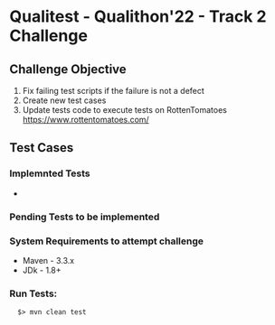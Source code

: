 # Qualitest - Qualithon'22 - Track 2 Challenge

## Challenge Objective
1. Fix failing test scripts if the failure is not a defect
2. Create new test cases 
3. Update tests code to execute tests on RottenTomatoes https://www.rottentomatoes.com/

## Test Cases
### Implemnted Tests 
- 

### Pending Tests to be implemented

### System Requirements to attempt challenge
 - Maven - 3.3.x
 - JDk   - 1.8+

### Run Tests:
```
  $> mvn clean test
```

